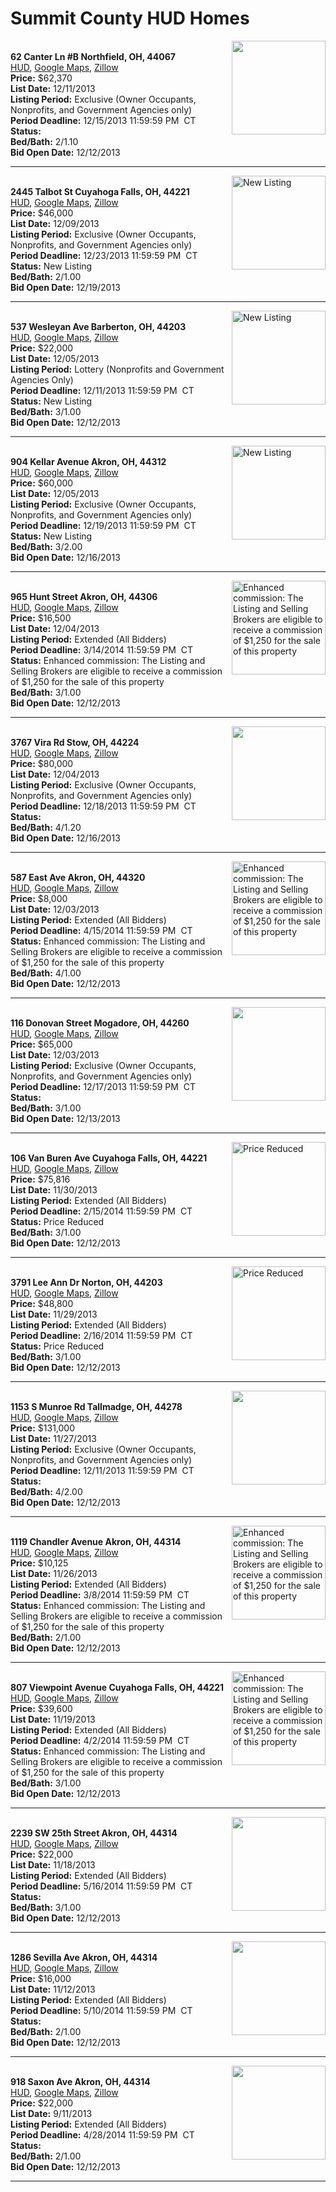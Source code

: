 # Summit County HUD Homes

[<img alt="" src="https://www.hudhomestore.com/pages/ImageShow.aspx?Case=412-408573" align="right" style="height:150px;">](http://www.hudhomestore.com/Listing/PropertyDetails.aspx?caseNumber=412-408573)  
**62 Canter Ln #B Northfield, OH, 44067**  
[HUD](http://www.hudhomestore.com/Listing/PropertyDetails.aspx?caseNumber=412-408573), [Google Maps](http://maps.google.com/maps?q=62+Canter+Ln+%23B+Northfield%2C+OH%2C+44067), [Zillow](http://www.zillow.com/homes/62+Canter+Ln+%23B+Northfield%2C+OH%2C+44067/)  
**Price:** $62,370  
**List Date:** 12/11/2013  
**Listing Period:** Exclusive (Owner Occupants, Nonprofits, and Government Agencies only)  
**Period Deadline:** 12/15/2013 11:59:59 PM  CT  
**Status:**   
**Bed/Bath:** 2/1.10  
**Bid Open Date:** 12/12/2013

***

[<img alt="New Listing" src="https://www.hudhomestore.com/pages/ImageShow.aspx?Case=412-568622" align="right" style="height:150px;">](http://www.hudhomestore.com/Listing/PropertyDetails.aspx?caseNumber=412-568622)  
**2445 Talbot St Cuyahoga Falls, OH, 44221**  
[HUD](http://www.hudhomestore.com/Listing/PropertyDetails.aspx?caseNumber=412-568622), [Google Maps](http://maps.google.com/maps?q=2445+Talbot+St+Cuyahoga+Falls%2C+OH%2C+44221), [Zillow](http://www.zillow.com/homes/2445+Talbot+St+Cuyahoga+Falls%2C+OH%2C+44221/)  
**Price:** $46,000  
**List Date:** 12/09/2013  
**Listing Period:** Exclusive (Owner Occupants, Nonprofits, and Government Agencies only)  
**Period Deadline:** 12/23/2013 11:59:59 PM  CT  
**Status:** New Listing  
**Bed/Bath:** 2/1.00  
**Bid Open Date:** 12/19/2013

***

[<img alt="New Listing" src="https://www.hudhomestore.com/pages/ImageShow.aspx?Case=412-653954" align="right" style="height:150px;">](http://www.hudhomestore.com/Listing/PropertyDetails.aspx?caseNumber=412-653954)  
**537 Wesleyan Ave Barberton, OH, 44203**  
[HUD](http://www.hudhomestore.com/Listing/PropertyDetails.aspx?caseNumber=412-653954), [Google Maps](http://maps.google.com/maps?q=537+Wesleyan+Ave+Barberton%2C+OH%2C+44203), [Zillow](http://www.zillow.com/homes/537+Wesleyan+Ave+Barberton%2C+OH%2C+44203/)  
**Price:** $22,000  
**List Date:** 12/05/2013  
**Listing Period:** Lottery (Nonprofits and Government Agencies Only)  
**Period Deadline:** 12/11/2013 11:59:59 PM  CT  
**Status:** New Listing  
**Bed/Bath:** 3/1.00  
**Bid Open Date:** 12/12/2013

***

[<img alt="New Listing" src="https://www.hudhomestore.com/pages/ImageShow.aspx?Case=412-553230" align="right" style="height:150px;">](http://www.hudhomestore.com/Listing/PropertyDetails.aspx?caseNumber=412-553230)  
**904 Kellar Avenue Akron, OH, 44312**  
[HUD](http://www.hudhomestore.com/Listing/PropertyDetails.aspx?caseNumber=412-553230), [Google Maps](http://maps.google.com/maps?q=904+Kellar+Avenue+Akron%2C+OH%2C+44312), [Zillow](http://www.zillow.com/homes/904+Kellar+Avenue+Akron%2C+OH%2C+44312/)  
**Price:** $60,000  
**List Date:** 12/05/2013  
**Listing Period:** Exclusive (Owner Occupants, Nonprofits, and Government Agencies only)  
**Period Deadline:** 12/19/2013 11:59:59 PM  CT  
**Status:** New Listing  
**Bed/Bath:** 3/2.00  
**Bid Open Date:** 12/16/2013

***

[<img alt="Enhanced commission: The Listing and Selling Brokers are eligible to receive a commission of $1,250 for the sale of this property" src="https://www.hudhomestore.com/pages/ImageShow.aspx?Case=412-657164" align="right" style="height:150px;">](http://www.hudhomestore.com/Listing/PropertyDetails.aspx?caseNumber=412-657164)  
**965 Hunt Street Akron, OH, 44306**  
[HUD](http://www.hudhomestore.com/Listing/PropertyDetails.aspx?caseNumber=412-657164), [Google Maps](http://maps.google.com/maps?q=965+Hunt+Street+Akron%2C+OH%2C+44306), [Zillow](http://www.zillow.com/homes/965+Hunt+Street+Akron%2C+OH%2C+44306/)  
**Price:** $16,500  
**List Date:** 12/04/2013  
**Listing Period:** Extended (All Bidders)  
**Period Deadline:** 3/14/2014 11:59:59 PM  CT  
**Status:** Enhanced commission: The Listing and Selling Brokers are eligible to receive a commission of $1,250 for the sale of this property  
**Bed/Bath:** 3/1.00  
**Bid Open Date:** 12/12/2013

***

[<img alt="" src="https://www.hudhomestore.com/pages/ImageShow.aspx?Case=412-544074" align="right" style="height:150px;">](http://www.hudhomestore.com/Listing/PropertyDetails.aspx?caseNumber=412-544074)  
**3767 Vira Rd Stow, OH, 44224**  
[HUD](http://www.hudhomestore.com/Listing/PropertyDetails.aspx?caseNumber=412-544074), [Google Maps](http://maps.google.com/maps?q=3767+Vira+Rd+Stow%2C+OH%2C+44224), [Zillow](http://www.zillow.com/homes/3767+Vira+Rd+Stow%2C+OH%2C+44224/)  
**Price:** $80,000  
**List Date:** 12/04/2013  
**Listing Period:** Exclusive (Owner Occupants, Nonprofits, and Government Agencies only)  
**Period Deadline:** 12/18/2013 11:59:59 PM  CT  
**Status:**   
**Bed/Bath:** 4/1.20  
**Bid Open Date:** 12/16/2013

***

[<img alt="Enhanced commission: The Listing and Selling Brokers are eligible to receive a commission of $1,250 for the sale of this property" src="https://www.hudhomestore.com/pages/ImageShow.aspx?Case=412-501307" align="right" style="height:150px;">](http://www.hudhomestore.com/Listing/PropertyDetails.aspx?caseNumber=412-501307)  
**587 East Ave Akron, OH, 44320**  
[HUD](http://www.hudhomestore.com/Listing/PropertyDetails.aspx?caseNumber=412-501307), [Google Maps](http://maps.google.com/maps?q=587+East+Ave+Akron%2C+OH%2C+44320), [Zillow](http://www.zillow.com/homes/587+East+Ave+Akron%2C+OH%2C+44320/)  
**Price:** $8,000  
**List Date:** 12/03/2013  
**Listing Period:** Extended (All Bidders)  
**Period Deadline:** 4/15/2014 11:59:59 PM  CT  
**Status:** Enhanced commission: The Listing and Selling Brokers are eligible to receive a commission of $1,250 for the sale of this property  
**Bed/Bath:** 4/1.00  
**Bid Open Date:** 12/12/2013

***

[<img alt="" src="https://www.hudhomestore.com/pages/ImageShow.aspx?Case=412-449983" align="right" style="height:150px;">](http://www.hudhomestore.com/Listing/PropertyDetails.aspx?caseNumber=412-449983)  
**116 Donovan Street Mogadore, OH, 44260**  
[HUD](http://www.hudhomestore.com/Listing/PropertyDetails.aspx?caseNumber=412-449983), [Google Maps](http://maps.google.com/maps?q=116+Donovan+Street+Mogadore%2C+OH%2C+44260), [Zillow](http://www.zillow.com/homes/116+Donovan+Street+Mogadore%2C+OH%2C+44260/)  
**Price:** $65,000  
**List Date:** 12/03/2013  
**Listing Period:** Exclusive (Owner Occupants, Nonprofits, and Government Agencies only)  
**Period Deadline:** 12/17/2013 11:59:59 PM  CT  
**Status:**   
**Bed/Bath:** 3/1.00  
**Bid Open Date:** 12/13/2013

***

[<img alt="Price Reduced" src="https://www.hudhomestore.com/pages/ImageShow.aspx?Case=412-534550" align="right" style="height:150px;">](http://www.hudhomestore.com/Listing/PropertyDetails.aspx?caseNumber=412-534550)  
**106 Van Buren Ave Cuyahoga Falls, OH, 44221**  
[HUD](http://www.hudhomestore.com/Listing/PropertyDetails.aspx?caseNumber=412-534550), [Google Maps](http://maps.google.com/maps?q=106+Van+Buren+Ave+Cuyahoga+Falls%2C+OH%2C+44221), [Zillow](http://www.zillow.com/homes/106+Van+Buren+Ave+Cuyahoga+Falls%2C+OH%2C+44221/)  
**Price:** $75,816  
**List Date:** 11/30/2013  
**Listing Period:** Extended (All Bidders)  
**Period Deadline:** 2/15/2014 11:59:59 PM  CT  
**Status:** Price Reduced  
**Bed/Bath:** 3/1.00  
**Bid Open Date:** 12/12/2013

***

[<img alt="Price Reduced" src="https://www.hudhomestore.com/pages/ImageShow.aspx?Case=412-501411" align="right" style="height:150px;">](http://www.hudhomestore.com/Listing/PropertyDetails.aspx?caseNumber=412-501411)  
**3791 Lee Ann Dr Norton, OH, 44203**  
[HUD](http://www.hudhomestore.com/Listing/PropertyDetails.aspx?caseNumber=412-501411), [Google Maps](http://maps.google.com/maps?q=3791+Lee+Ann+Dr+Norton%2C+OH%2C+44203), [Zillow](http://www.zillow.com/homes/3791+Lee+Ann+Dr+Norton%2C+OH%2C+44203/)  
**Price:** $48,800  
**List Date:** 11/29/2013  
**Listing Period:** Extended (All Bidders)  
**Period Deadline:** 2/16/2014 11:59:59 PM  CT  
**Status:** Price Reduced  
**Bed/Bath:** 3/1.00  
**Bid Open Date:** 12/12/2013

***

[<img alt="" src="https://www.hudhomestore.com/pages/ImageShow.aspx?Case=412-548255" align="right" style="height:150px;">](http://www.hudhomestore.com/Listing/PropertyDetails.aspx?caseNumber=412-548255)  
**1153 S Munroe Rd Tallmadge, OH, 44278**  
[HUD](http://www.hudhomestore.com/Listing/PropertyDetails.aspx?caseNumber=412-548255), [Google Maps](http://maps.google.com/maps?q=1153+S+Munroe+Rd+Tallmadge%2C+OH%2C+44278), [Zillow](http://www.zillow.com/homes/1153+S+Munroe+Rd+Tallmadge%2C+OH%2C+44278/)  
**Price:** $131,000  
**List Date:** 11/27/2013  
**Listing Period:** Exclusive (Owner Occupants, Nonprofits, and Government Agencies only)  
**Period Deadline:** 12/11/2013 11:59:59 PM  CT  
**Status:**   
**Bed/Bath:** 4/2.00  
**Bid Open Date:** 12/12/2013

***

[<img alt="Enhanced commission: The Listing and Selling Brokers are eligible to receive a commission of $1,250 for the sale of this property" src="https://www.hudhomestore.com/pages/ImageShow.aspx?Case=412-523980" align="right" style="height:150px;">](http://www.hudhomestore.com/Listing/PropertyDetails.aspx?caseNumber=412-523980)  
**1119 Chandler Avenue Akron, OH, 44314**  
[HUD](http://www.hudhomestore.com/Listing/PropertyDetails.aspx?caseNumber=412-523980), [Google Maps](http://maps.google.com/maps?q=1119+Chandler+Avenue+Akron%2C+OH%2C+44314), [Zillow](http://www.zillow.com/homes/1119+Chandler+Avenue+Akron%2C+OH%2C+44314/)  
**Price:** $10,125  
**List Date:** 11/26/2013  
**Listing Period:** Extended (All Bidders)  
**Period Deadline:** 3/8/2014 11:59:59 PM  CT  
**Status:** Enhanced commission: The Listing and Selling Brokers are eligible to receive a commission of $1,250 for the sale of this property  
**Bed/Bath:** 2/1.00  
**Bid Open Date:** 12/12/2013

***

[<img alt="Enhanced commission: The Listing and Selling Brokers are eligible to receive a commission of $1,250 for the sale of this property" src="https://www.hudhomestore.com/pages/ImageShow.aspx?Case=412-522346" align="right" style="height:150px;">](http://www.hudhomestore.com/Listing/PropertyDetails.aspx?caseNumber=412-522346)  
**807 Viewpoint Avenue Cuyahoga Falls, OH, 44221**  
[HUD](http://www.hudhomestore.com/Listing/PropertyDetails.aspx?caseNumber=412-522346), [Google Maps](http://maps.google.com/maps?q=807+Viewpoint+Avenue+Cuyahoga+Falls%2C+OH%2C+44221), [Zillow](http://www.zillow.com/homes/807+Viewpoint+Avenue+Cuyahoga+Falls%2C+OH%2C+44221/)  
**Price:** $39,600  
**List Date:** 11/19/2013  
**Listing Period:** Extended (All Bidders)  
**Period Deadline:** 4/2/2014 11:59:59 PM  CT  
**Status:** Enhanced commission: The Listing and Selling Brokers are eligible to receive a commission of $1,250 for the sale of this property  
**Bed/Bath:** 3/1.00  
**Bid Open Date:** 12/12/2013

***

[<img alt="" src="https://www.hudhomestore.com/pages/ImageShow.aspx?Case=412-553264" align="right" style="height:150px;">](http://www.hudhomestore.com/Listing/PropertyDetails.aspx?caseNumber=412-553264)  
**2239 SW 25th Street Akron, OH, 44314**  
[HUD](http://www.hudhomestore.com/Listing/PropertyDetails.aspx?caseNumber=412-553264), [Google Maps](http://maps.google.com/maps?q=2239+SW+25th+Street+Akron%2C+OH%2C+44314), [Zillow](http://www.zillow.com/homes/2239+SW+25th+Street+Akron%2C+OH%2C+44314/)  
**Price:** $22,000  
**List Date:** 11/18/2013  
**Listing Period:** Extended (All Bidders)  
**Period Deadline:** 5/16/2014 11:59:59 PM  CT  
**Status:**   
**Bed/Bath:** 3/1.00  
**Bid Open Date:** 12/12/2013

***

[<img alt="" src="https://www.hudhomestore.com/pages/ImageShow.aspx?Case=412-483944" align="right" style="height:150px;">](http://www.hudhomestore.com/Listing/PropertyDetails.aspx?caseNumber=412-483944)  
**1286 Sevilla Ave Akron, OH, 44314**  
[HUD](http://www.hudhomestore.com/Listing/PropertyDetails.aspx?caseNumber=412-483944), [Google Maps](http://maps.google.com/maps?q=1286+Sevilla+Ave+Akron%2C+OH%2C+44314), [Zillow](http://www.zillow.com/homes/1286+Sevilla+Ave+Akron%2C+OH%2C+44314/)  
**Price:** $16,000  
**List Date:** 11/12/2013  
**Listing Period:** Extended (All Bidders)  
**Period Deadline:** 5/10/2014 11:59:59 PM  CT  
**Status:**   
**Bed/Bath:** 2/1.00  
**Bid Open Date:** 12/12/2013

***

[<img alt="" src="https://www.hudhomestore.com/pages/ImageShow.aspx?Case=412-564057" align="right" style="height:150px;">](http://www.hudhomestore.com/Listing/PropertyDetails.aspx?caseNumber=412-564057)  
**918 Saxon Ave Akron, OH, 44314**  
[HUD](http://www.hudhomestore.com/Listing/PropertyDetails.aspx?caseNumber=412-564057), [Google Maps](http://maps.google.com/maps?q=918+Saxon+Ave+Akron%2C+OH%2C+44314), [Zillow](http://www.zillow.com/homes/918+Saxon+Ave+Akron%2C+OH%2C+44314/)  
**Price:** $22,000  
**List Date:** 9/11/2013  
**Listing Period:** Extended (All Bidders)  
**Period Deadline:** 4/28/2014 11:59:59 PM  CT  
**Status:**   
**Bed/Bath:** 2/1.00  
**Bid Open Date:** 12/12/2013

***

